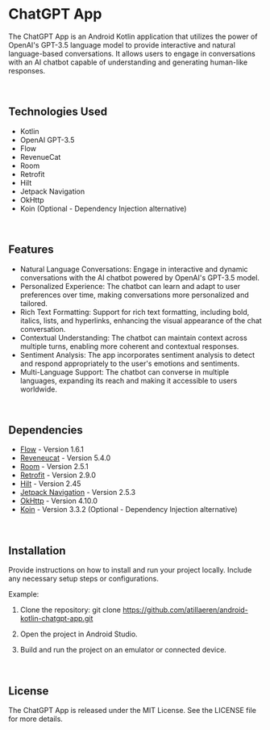 # ChatGPT App

The ChatGPT App is an Android Kotlin application that utilizes the power of OpenAI's GPT-3.5 language model to provide interactive and natural language-based conversations. It allows users to engage in conversations with an AI chatbot capable of understanding and generating human-like responses.

<br>

## Technologies Used

- Kotlin
- OpenAI GPT-3.5
- Flow
- RevenueCat
- Room
- Retrofit
- Hilt
- Jetpack Navigation
- OkHttp
- Koin (Optional - Dependency Injection alternative)

<br>

## Features

- Natural Language Conversations: Engage in interactive and dynamic conversations with the AI chatbot powered by OpenAI's GPT-3.5 model.
- Personalized Experience: The chatbot can learn and adapt to user preferences over time, making conversations more personalized and tailored.
- Rich Text Formatting: Support for rich text formatting, including bold, italics, lists, and hyperlinks, enhancing the visual appearance of the chat conversation.
- Contextual Understanding: The chatbot can maintain context across multiple turns, enabling more coherent and contextual responses.
- Sentiment Analysis: The app incorporates sentiment analysis to detect and respond appropriately to the user's emotions and sentiments.
- Multi-Language Support: The chatbot can converse in multiple languages, expanding its reach and making it accessible to users worldwide.

<br>

## Dependencies

- [Flow](https://kotlinlang.org/docs/flow.html) - Version 1.6.1
- [Reveneucat](https://www.revenuecat.com/docs) - Version 5.4.0
- [Room](https://developer.android.com/training/data-storage/room) - Version 2.5.1
- [Retrofit](https://square.github.io/retrofit/) - Version 2.9.0
- [Hilt](https://dagger.dev/hilt/) - Version 2.45
- [Jetpack Navigation](https://developer.android.com/guide/navigation) - Version 2.5.3
- [OkHttp](https://square.github.io/okhttp/) - Version 4.10.0
- [Koin](https://insert-koin.io/) - Version 3.3.2 (Optional - Dependency Injection alternative)

<br>

## Installation

Provide instructions on how to install and run your project locally. Include any necessary setup steps or configurations.

Example:

1. Clone the repository: git clone https://github.com/atillaeren/android-kotlin-chatgpt-app.git

2. Open the project in Android Studio.

3. Build and run the project on an emulator or connected device.

<br>

## License

The ChatGPT App is released under the MIT License. See the LICENSE file for more details.
